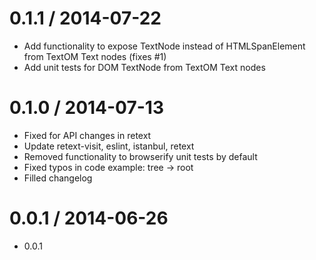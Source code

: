 
0.1.1 / 2014-07-22
==================

 * Add functionality to expose TextNode instead of HTMLSpanElement from TextOM Text nodes (fixes #1)
 * Add unit tests for DOM TextNode from TextOM Text nodes

0.1.0 / 2014-07-13
==================

 * Fixed for API changes in retext
 * Update retext-visit, eslint, istanbul, retext
 * Removed functionality to browserify unit tests by default
 * Fixed typos in code example: tree -> root
 * Filled changelog

0.0.1 / 2014-06-26
==================

 * 0.0.1

